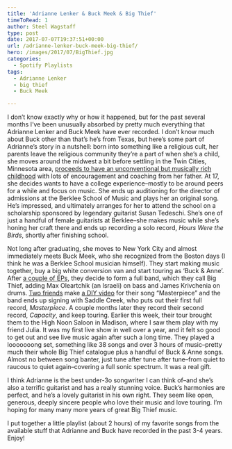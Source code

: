 ```yaml
---
title: 'Adrianne Lenker & Buck Meek & Big Thief'
timeToRead: 1 
author: Steel Wagstaff
type: post
date: 2017-07-07T19:37:51+00:00
url: /adrianne-lenker-buck-meek-big-thief/
hero: /images/2017/07/BigThief.jpg
categories:
  - Spotify Playlists
tags:
  - Adrianne Lenker
  - big thief
  - Buck Meek

---
```

I don&#8217;t know exactly why or how it happened, but for the past several months I&#8217;ve been unusually absorbed by pretty much everything that Adrianne Lenker and Buck Meek have ever recorded. I don&#8217;t know much about Buck other than that&#8217;s he&#8217;s from Texas, but here&#8217;s some part of Adrianne&#8217;s story in a nutshell: born into something like a religious cult, her parents leave the religious community they&#8217;re a part of when she&#8217;s a child, she moves around the midwest a bit before settling in the Twin Cities, Minnesota area, <a href="http://pitchfork.com/thepitch/1482-big-thiefs-adrianne-lenker-has-seen-some-shit/" target="_blank" rel="noopener">proceeds to have an unconventional but musically rich childhood</a> with lots of encouragement and coaching from her father. At 17, she decides wants to have a college experience&#8211;mostly to be around peers for a while and focus on music. She ends up auditioning for the director of admissions at the Berklee School of Music and plays her an original song. He&#8217;s impressed, and ultimately arranges for her to attend the school on a scholarship sponsored by legendary guitarist Susan Tedeschi. She&#8217;s one of just a handful of female guitarists at Berklee&#8211;she makes music while she&#8217;s honing her craft there and ends up recording a solo record, _Hours Were the Birds_, shortly after finishing school.

Not long after graduating, she moves to New York City and almost immediately meets Buck Meek, who she recognized from the Boston days (I think he was a Berklee School musician himself). They start making music together, buy a big white conversion van and start touring as &#8216;Buck & Anne&#8217;. After <a href="https://buckandanne.bandcamp.com/" target="_blank" rel="noopener">a couple of EPs</a>, they decide to form a full band, which they call Big Thief, adding Max Oleartchik (an Israeli) on bass and James Krivchenia on drums. <a href="http://www.slope.house/about.html" target="_blank" rel="noopener">Two friends</a> make <a href="https://www.youtube.com/watch?v=oacUgWXrqwc" target="_blank" rel="noopener">a DIY video</a> for their song &#8220;Masterpiece&#8221; and the band ends up signing with Saddle Creek, who puts out their first full record, _Masterpiece_. A couple months later they record their second record, _Capacity_, and keep touring. Earlier this week, their tour brought them to the High Noon Saloon in Madison, where I saw them play with my friend Julia. It was my first live show in well over a year, and it felt so good to get out and see live music again after such a long time. They played a looooooong set, something like 38 songs and over 3 hours of music&#8211;pretty much their whole Big Thief catalogue plus a handful of Buck & Anne songs. Almost no between song banter, just tune after tune after tune&#8211;from quiet to raucous to quiet again&#8211;covering a full sonic spectrum. It was a real gift.

I think Adrianne is the best under-3o songwriter I can think of&#8211;and she&#8217;s also a terrific guitarist and has a really stunning voice. Buck&#8217;s harmonies are perfect, and he&#8217;s a lovely guitarist in his own right. They seem like open, generous, deeply sincere people who love their music and love touring. I&#8217;m hoping for many many more years of great Big Thief music.

I put together a little playlist (about 2 hours) of my favorite songs from the available stuff that Adrianne and Buck have recorded in the past 3-4 years. Enjoy!